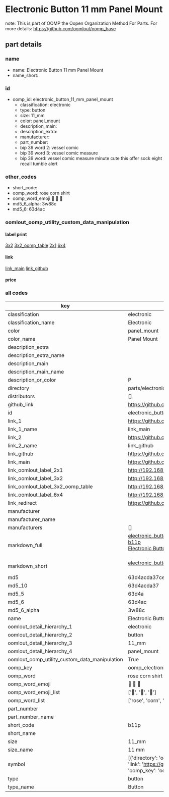 # Electronic Button 11 mm Panel Mount  

note: This is part of OOMP the Oopen Organization Method For Parts. For more details: https://github.com/oomlout/oomp_base

##  part details
  







### name
* name: Electronic Button 11 mm Panel Mount
* name_short: 
### id
* oomp_id: electronic_button_11_mm_panel_mount
  * classification: electronic
  * type: button
  * size: 11_mm
  * color: panel_mount
  * description_main: 
  * description_extra: 
  * manufacturer: 
  * part_number: 
  * bip 39 word 2: vessel comic
  * bip 39 word 3: vessel comic measure
  * bip 39 word: vessel comic measure minute cute this offer sock eight recall tumble alert

### other_codes
* short_code: 
* oomp_word: rose corn shirt
* oomp_word_emoji :rose: :corn: :shirt:
* md5_6_alpha: 3w88c
* md5_6: 63d4ac






### oomlout_oomp_utility_custom_data_manipulation
#### label print
[3x2](http://192.168.1.245:1112/?label=oomp%203w88c)
[3x2_oomp_table](http://192.168.1.108:1112/?label=oomp%203w88c)
[2x1](http://192.168.1.242:1112/?label=oomp%203w88c)
[6x4](http://192.168.1.55:1112/?label=oomp%203w88c)    

#### link

[link_main](https://github.com/oomlout/oomlout_oomp_version_1_messy/tree/main/parts/electronic_button_11_mm_panel_mount) [link_github](https://github.com/oomlout/oomlout_oomp_version_1_messy/tree/main/parts/electronic_button_11_mm_panel_mount)                             

#### price







### all codes 
| key | value |  
| --- | --- |  
| classification | electronic |  
| classification_name | Electronic |  
| color | panel_mount |  
| color_name | Panel Mount |  
| description_extra |  |  
| description_extra_name |  |  
| description_main |  |  
| description_main_name |  |  
| description_or_color | P  |  
| directory | parts/electronic_button_11_mm_panel_mount |  
| distributors | [] |  
| github_link | https://github.com/oomlout/oomlout_oomp_part_src/tree/main/parts/electronic_button_11_mm_panel_mount |  
| id | electronic_button_11_mm_panel_mount |  
| link_1 | https://github.com/oomlout/oomlout_oomp_version_1_messy/tree/main/parts/electronic_button_11_mm_panel_mount |  
| link_1_name | link_main |  
| link_2 | https://github.com/oomlout/oomlout_oomp_version_1_messy/tree/main/parts/electronic_button_11_mm_panel_mount |  
| link_2_name | link_github |  
| link_github | https://github.com/oomlout/oomlout_oomp_version_1_messy/tree/main/parts/electronic_button_11_mm_panel_mount |  
| link_main | https://github.com/oomlout/oomlout_oomp_version_1_messy/tree/main/parts/electronic_button_11_mm_panel_mount |  
| link_oomlout_label_2x1 | http://192.168.1.242:1112/?label=oomp%203w88c |  
| link_oomlout_label_3x2 | http://192.168.1.245:1112/?label=oomp%203w88c |  
| link_oomlout_label_3x2_oomp_table | http://192.168.1.108:1112/?label=oomp%203w88c |  
| link_oomlout_label_6x4 | http://192.168.1.55:1112/?label=oomp%203w88c |  
| link_redirect | https://github.com/oomlout/oomlout_oomp_version_1_messy/tree/main/parts/electronic_button_11_mm_panel_mount |  
| manufacturer |  |  
| manufacturer_name |  |  
| manufacturers | [] |  
| markdown_full | [electronic_button_11_mm_panel_mount](none)<br>[b11p](none)<br>[Electronic Button 11 Mm Panel Mount](none)<br><br> |  
| markdown_short | [electronic_button_11_mm_panel_mount](none)<br><br> |  
| md5 | 63d4acda37ce132f831b58d513cb9798 |  
| md5_10 | 63d4acda37 |  
| md5_5 | 63d4a |  
| md5_6 | 63d4ac |  
| md5_6_alpha | 3w88c |  
| name | Electronic Button 11 mm Panel Mount |  
| oomlout_detail_hierarchy_1 | electronic |  
| oomlout_detail_hierarchy_2 | button |  
| oomlout_detail_hierarchy_3 | 11_mm |  
| oomlout_detail_hierarchy_4 | panel_mount |  
| oomlout_oomp_utility_custom_data_manipulation | True |  
| oomp_key | oomp_electronic_button_11_mm_panel_mount |  
| oomp_word | rose corn shirt |  
| oomp_word_emoji | :rose: :corn: :shirt: |  
| oomp_word_emoji_list | [':rose:', ':corn:', ':shirt:'] |  
| oomp_word_list | ['rose', 'corn', 'shirt'] |  
| part_number |  |  
| part_number_name |  |  
| short_code | b11p |  
| short_name |  |  
| size | 11_mm |  
| size_name | 11 mm |  
| symbol | [{'directory': 'oomlout_oomp_symbol_bot/symbols/kicad_switch_sw_push//working/working.kicad_sym', 'index': 0, 'link': 'https://github.com/oomlout/oomlout_oomp_symbol_bot/tree/main/symbols/kicad_switch_sw_push', 'oomp_key': 'oomp_kicad_switch_sw_push'}] |  
| type | button |  
| type_name | Button |  
